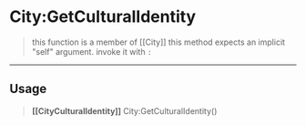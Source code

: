# City:GetCulturalIdentity
> this function is a member of [[City]]
> this method expects an implicit "self" argument. invoke it with `:`
-----
## Usage
> **[[CityCulturalIdentity]]** City:GetCulturalIdentity()

